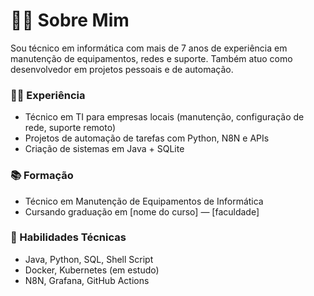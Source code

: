 # 👨‍💻 Sobre Mim

Sou técnico em informática com mais de 7 anos de experiência em manutenção de equipamentos, redes e suporte. Também atuo como desenvolvedor em projetos pessoais e de automação.

### 🧑‍💼 Experiência

- Técnico em TI para empresas locais (manutenção, configuração de rede, suporte remoto)
- Projetos de automação de tarefas com Python, N8N e APIs
- Criação de sistemas em Java + SQLite

### 📚 Formação

- Técnico em Manutenção de Equipamentos de Informática
- Cursando graduação em [nome do curso] — [faculdade]

### 📌 Habilidades Técnicas

- Java, Python, SQL, Shell Script
- Docker, Kubernetes (em estudo)
- N8N, Grafana, GitHub Actions

